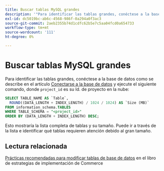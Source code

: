 ```yaml
---
title: Buscar tablas MySQL grandes
description: '"Para identificar las tablas grandes, conéctese a la base de datos como se describe en el artículo [Conectarse a la base de datos](https://experienceleague.adobe.com/es/docs/commerce-cloud-service/user-guide/configure/service/mysql#connect-to-the-database) y ejecute el siguiente comando, donde "project_id" es su ID de proyecto en la nube:"'
exl-id: dc5019bc-ab6c-4568-986f-0a294a0f3ac3
source-git-commit: 2aeb2355b74d1cdfc62b5e7c5aa04fcd0a654733
workflow-type: tm+mt
source-wordcount: '111'
ht-degree: 0%

---
```


# Buscar tablas MySQL grandes

Para identificar las tablas grandes, conéctese a la base de datos como se describe en el artículo [Conectarse a la base de datos](https://experienceleague.adobe.com/es/docs/commerce-cloud-service/user-guide/configure/service/mysql#connect-to-the-database) y ejecute el siguiente comando, donde `project_id` es su Id. de proyecto en la nube:

```sql
SELECT TABLE_NAME AS `Table`,
  ROUND((DATA_LENGTH + INDEX_LENGTH) / 1024 / 1024) AS `Size (MB)`
FROM information_schema.TABLES
WHERE TABLE_SCHEMA = "<project_id>"
ORDER BY (DATA_LENGTH + INDEX_LENGTH) DESC;
```

Esto mostraría la lista completa de tablas y su tamaño. Puede ir a través de la lista e identificar qué tablas requieren atención debido al gran tamaño.

## Lectura relacionada

[Prácticas recomendadas para modificar tablas de base de datos](https://experienceleague.adobe.com/es/docs/commerce-operations/implementation-playbook/best-practices/development/modifying-core-and-third-party-tables#why-adobe-recommends-avoiding-modifications) en el libro de estrategias de implementación de Commerce
